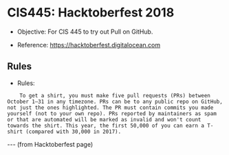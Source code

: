 # CIS445: Hacktoberfest 2018

* Objective: For CIS 445 to try out Pull on GitHub.

* Reference: https://hacktoberfest.digitalocean.com

## Rules

* Rules: 

``` 
	To get a shirt, you must make five pull requests (PRs) between October 1–31 in any timezone. PRs can be to any public repo on GitHub, not just the ones highlighted. The PR must contain commits you made yourself (not to your own repo). PRs reported by maintainers as spam or that are automated will be marked as invalid and won't count towards the shirt. This year, the first 50,000 of you can earn a T-shirt (compared with 30,000 in 2017).
```
--- (from Hacktoberfest page)



